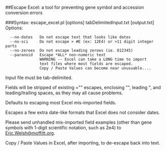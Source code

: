 ##Escape Excel: a tool for preventing gene symbol and accession conversion errors

###Syntax: escape_excel.pl [options] tabDelimitedInput.txt [output.txt]
Options:

      --no-dates   Do not escape text that looks like dates
      --no-sci     Do not escape > #E (ex: 12E4) or >11 digit integer parts
      --no-zeroes  Do not escape leading zeroes (ie. 012345)
      --paranoid   Escape *ALL* non-numeric text
                   WARNING -- Excel can take a LONG time to import
                   text files where most fields are escaped.
                   Copy / Paste Values can become near unusuable....

Input file must be tab-delimited.

Fields will be stripped of existing ="" escapes, enclosing "", leading ", and leading/trailing spaces, as they may all cause problems.

Defaults to escaping most Excel mis-imported fields.

Escapes a few extra date-like formats that Excel does not consider dates.

Please send unhandled mis-imported field examples (other than gene symbols with 1-digit scientific notation, such as 2e4) to [Eric.Welsh@moffitt.org](mailto:Eric.Welsh@moffitt.org).

Copy / Paste Values in Excel, after importing, to de-escape back into text.
